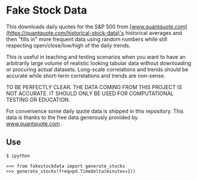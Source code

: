 Fake Stock Data
===============

This downloads daily quotes for the S&P 500 from
[www.quantquote.com](https://quantquote.com/historical-stock-data)'s historical
averages and then "fills in" more frequent data using random numbers while
still respecting open/close/low/high of the daily trends.

This is useful in teaching and testing scenarios when you want to have an
arbitrarily large volume of realistic looking tabular data without downloading
or procuring actual datasets.  Long-scale correlations and trends should be
accurate while short-term correlations and trends are non-sense.

TO BE PERFECTLY CLEAR.  THE DATA COMING FROM THIS PROJECT IS NOT ACCURATE.  IT
SHOULD ONLY BE USED FOR COMPUTATIONAL TESTING OR EDUCATION.

For convenience some daily quote data is shipped in this repository.  This data
is thanks to the free data generously provided by www.quantquote.com .

Use
---

    $ ipython

    >>> from fakestockdata import generate_stocks
    >>> generate_stocks(freq=pd.Timedelta(minutes=1))
